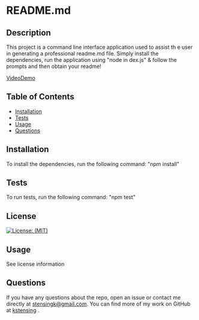 
  # README.md

  ## Description
  This project is a command line interface application used to assist th
e user in generating a professional readme.md file.  Simply install the dependencies, run the application using "node in
dex.js" & follow the prompts and then obtain your readme!

[VideoDemo](https://drive.google.com/file/d/1FMpwCYBzLFBmnmgflPiYVs5hymQ5GTnR/view)

  ## Table of Contents

  * [Installation](#installation)
  * [Tests](#tests)
  * [Usage](#usage)
  * [Questions](#questions)

  ## Installation
  To install the dependencies, run the following command: 
      "npm install"

  ## Tests
  To run tests, run the following command: 
      "npm test"

  ## License
  [![License: (MIT)](https://img.shields.io/badge/License-MIT-yellow.svg)](https://choosealicense.com/licenses/mit/)
  
  ## Usage
  See license information
  


  ## Questions
  If you have any questions about the repo, open an issue or contact me directly at <stensingk@gmail.com>.  You can find more of my work on GitHub at 
  [kstensing](https://gihub.com/kstensing)
  .

